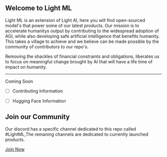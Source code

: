 ## Welcome to Light ML 

Light ML is an extension of Light AI, here you will find open-sourced model's that power some of our latest products. Our mission is to accelerate humanitys output by contributing to the widespread adoption of AGI, while also developing safe artificial intelligence that benefits humanity. This takes a village to achieve and we believe can be made possible by the community of contributors to our repo's. 

Removing the shackles of financial constraints and obligations, liberates us to focus on meaningful change brought by AI that will have a life time of impact on humanity. 

--- 
Coming Soon 

- [ ] Contributing Information 
- [ ] Hugging Face Information 


## Join our Community 

Our discord has a specific channel dedicated to this repo called #LightML,The remaning channels are dedicated to currently launched products. 

[Join Now](https://discord.gg/aksp6W3t2c)
